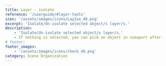 ```yaml
---
title: Layer - isolate
reference: '/userguide/#layer-tools'
icon: '/assets/images/icons/LayIso_48.png'
excerpt: 'Isolate/Un-isolate selected object/s layer/s.'
description:
    - 'Isolate/Un-isolate selected object/s layer/s.' 
    - If nothing is selected, you can pick an object in viewport after starting the tool, and isolate the respective layer.
# footer:
footer_images:
    - '/assets/images/icons/check_48.png'
category: Scene Organization
---
```

